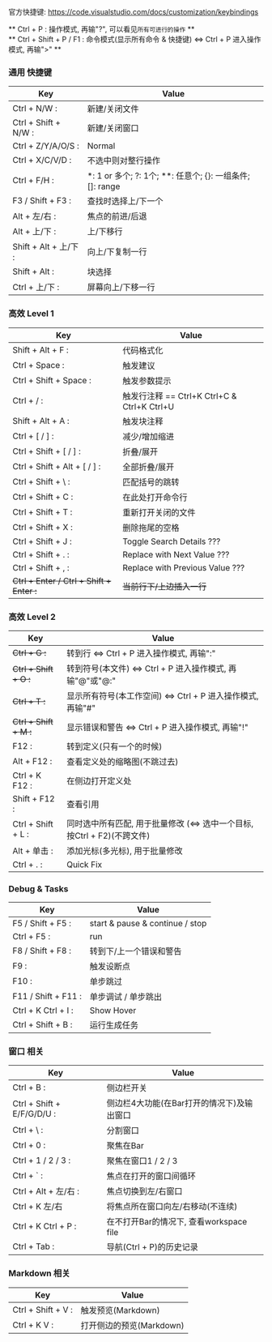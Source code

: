 官方快捷键: https://code.visualstudio.com/docs/customization/keybindings

** Ctrl + P : 操作模式, 再输"?", 可以看见`所有可进行的操作` **  
** Ctrl + Shift + P / F1 : 命令模式(显示所有命令 & 快捷键) <=> Ctrl + P 进入操作模式, 再输">" **

### 通用 快捷键
| Key | Value |
| --- | ----- |
| Ctrl + N/W :           | 新建/关闭文件 |
| Ctrl + Shift + N/W :   | 新建/关闭窗口 |
| Ctrl + Z/Y/A/O/S :     | Normal |
| Ctrl + X/C/V/D :       | 不选中则对整行操作 |
| Ctrl + F/H :           | \*: 1 or 多个; ?: 1个; \*\*: 任意个; {}: 一组条件; []: range |
| F3 / Shift + F3 :      | 查找时选择上/下一个 |
| Alt + 左/右 :          | 焦点的前进/后退 |
| Alt + 上/下 :          | 上/下移行 |
| Shift + Alt + 上/下 :  | 向上/下复制一行 |
| Shift + Alt :          | 块选择 |
| Ctrl + 上/下 :         | 屏幕向上/下移一行 |

### 高效 Level 1
| Key | Value |
| --- | ----- |
| Shift + Alt + F :            | 代码格式化 |
| Ctrl + Space :               | 触发建议 |
| Ctrl + Shift + Space :       | 触发参数提示 |
| Ctrl + / :                   | 触发行注释 == Ctrl+K Ctrl+C & Ctrl+K Ctrl+U |
| Shift + Alt + A :            | 触发块注释 |
| Ctrl + [ / ] :               | 减少/增加缩进 |
| Ctrl + Shift + [ / ] :       | 折叠/展开 |
| Ctrl + Shift + Alt + [ / ] : | 全部折叠/展开 |
| Ctrl + Shift + \ :           | 匹配括号的跳转 |
| Ctrl + Shift + C :           | 在此处打开命令行 |
| Ctrl + Shift + T :           | 重新打开关闭的文件 |
| Ctrl + Shift + X :           | 删除拖尾的空格 |
| Ctrl + Shift + J :           | Toggle Search Details ??? |
| Ctrl + Shift + . :           | Replace with Next Value ??? |
| Ctrl + Shift + , :           | Replace with Previous Value ??? |
| ~~Ctrl + Enter / Ctrl + Shift + Enter  :~~           | ~~当前行下/上边插入一行~~ |

### 高效 Level 2
| Key | Value |
| --- | ----- |
| ~~Ctrl + G :~~             | 转到行 <=> Ctrl + P 进入操作模式, 再输":" |
| ~~Ctrl + Shift + O :~~     | 转到符号(本文件) <=> Ctrl + P 进入操作模式, 再输"@"或"@:" |
| ~~Ctrl + T :~~             | 显示所有符号(本工作空间) <=> Ctrl + P 进入操作模式, 再输"#" |
| ~~Ctrl + Shift + M :~~     | 显示错误和警告 <=> Ctrl + P 进入操作模式, 再输"!" |
| F12 :                      | 转到定义(只有一个的时候) |
| Alt + F12 :                | 查看定义处的缩略图(不跳过去) |
| Ctrl + K F12 :             | 在侧边打开定义处 |
| Shift + F12 :              | 查看引用 |
| Ctrl + Shift + L :         | 同时选中所有匹配, 用于批量修改 (<=> 选中一个目标, 按Ctrl + F2)(不跨文件) |
| Alt + 单击 :               | 添加光标(多光标), 用于批量修改 |
| Ctrl + . :                 | Quick Fix |

### Debug & Tasks
| Key | Value |
| --- | ----- |
| F5 / Shift + F5 :   | start & pause & continue / stop |
| Ctrl + F5 :         | run |
| F8 / Shift + F8 :   | 转到下/上一个错误和警告 |
| F9 :                | 触发设断点 |
| F10 :               | 单步跳过 |
| F11 / Shift + F11 : | 单步调试 / 单步跳出 |
| Ctrl + K Ctrl + I : | Show Hover |
| Ctrl + Shift + B :  | 运行生成任务 |

### 窗口 相关
| Key | Value |
| --- | ----- |
| Ctrl + B :                 | 侧边栏开关 |
| Ctrl + Shift + E/F/G/D/U : | 侧边栏4大功能(在Bar打开的情况下)及输出窗口 |
| Ctrl + \ :                 | 分割窗口 |
| Ctrl + 0 :                 | 聚焦在Bar |
| Ctrl + 1 / 2 / 3 :         | 聚焦在窗口1 / 2 / 3 |
| Ctrl + ` :                 | 焦点在打开的窗口间循环 |
| Ctrl + Alt + 左/右 :       | 焦点切换到左/右窗口 |
| Ctrl + K 左/右             | 将焦点所在窗口向左/右移动(不连续) |
| Ctrl + K Ctrl + P :        | 在不打开Bar的情况下, 查看workspace file |
| Ctrl + Tab :               | 导航(Ctrl + P)的历史记录 |

### Markdown 相关
| Key | Value |
| --- | ----- |
| Ctrl + Shift + V :    | 触发预览(Markdown) |
| Ctrl + K V :          | 打开侧边的预览(Markdown) |

